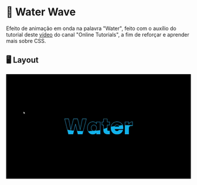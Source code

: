 # 🌊 Water Wave

Efeito de animação em onda na palavra "Water", feito com o auxílio do tutorial deste [vídeo](https://youtu.be/Tf6qm5JMUXQ) do canal "Online Tutorials", a fim de reforçar e aprender mais sobre CSS.

## 🖥 Layout

![](./public/water-wave.gif)

